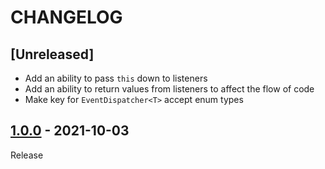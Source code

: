 # CHANGELOG

## [Unreleased]
- Add an ability to pass `this` down to listeners
- Add an ability to return values from listeners to affect the flow of code
- Make key for `EventDispatcher<T>` accept enum types

## [1.0.0](../../tree/1.0.0) - 2021-10-03
Release

